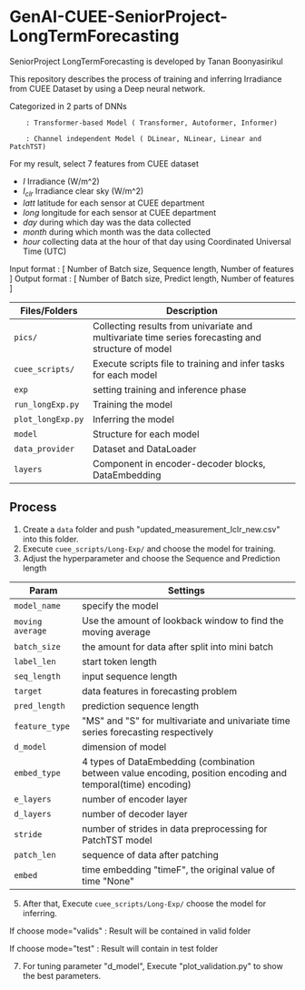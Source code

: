 # GenAI-CUEE-SeniorProject-LongTermForecasting
SeniorProject LongTermForecasting is developed by Tanan Boonyasirikul

This repository describes the process of training and inferring Irradiance from CUEE Dataset by using a Deep neural network.

Categorized in 2 parts of DNNs

        : Transformer-based Model ( Transformer, Autoformer, Informer)
                                       
        : Channel independent Model ( DLinear, NLinear, Linear and PatchTST)

For my result, select 7 features from CUEE dataset

- $I$ Irradiance (W/m^2)
- $I_{clr}$ Irradiance clear sky (W/m^2)
- $latt$ latitude for each sensor at CUEE department  
- $long$ longitude for each sensor at CUEE department  
- $day$ during which day was the data collected
- $month$ during which month was the data collected
- $hour$ collecting data at the hour of that day using Coordinated Universal Time (UTC)

Input format  : [ Number of Batch size, Sequence length, Number of features ]
Output format : [ Number of Batch size, Predict length, Number of features ]

| Files/Folders | Description |
|---------------|-------------|
|`pics/`     | Collecting results from univariate and multivariate time series forecasting and structure of model |
| `cuee_scripts/` | Execute scripts file to training and infer tasks for each model | 
|`exp` |  setting training and inference phase | 
| `run_longExp.py`| Training the model |
| `plot_longExp.py`| Inferring the model |
|`model` |  Structure for each model | 
|`data_provider` |  Dataset and DataLoader | 
|`layers` | Component in encoder-decoder blocks, DataEmbedding | 


## Process

1. Create a `data` folder  and push "updated_measurement_Iclr_new.csv" into this folder.
2. Execute `cuee_scripts/Long-Exp/` and choose the model for training.
3. Adjust the hyperparameter and choose the Sequence and Prediction length
   
| Param         | Settings|
|---------------|---------|
| `model_name` | specify the model | 
|`moving average` | Use the amount of lookback window to find the moving average |
| `batch_size` | the amount for data after split into mini batch | 
| `label_len`     | start token length  | 
| `seq_length`  | input sequence length  |
| `target` | data features in forecasting problem | 
| `pred_length` | prediction sequence length | 
|`feature_type` |  "MS" and "S" for multivariate and univariate time series forecasting respectively|
| `d_model` | dimension of model |
| `embed_type` | 4 types of DataEmbedding (combination between value encoding, position encoding and temporal(time) encoding) |
| `e_layers` | number of encoder layer |
| `d_layers` | number of decoder layer |
| `stride` | number of strides in data preprocessing for PatchTST model  | 
| `patch_len` | sequence of data after patching |
| `embed` | time embedding "timeF", the original value of time "None" |
   
5. After that, Execute `cuee_scripts/Long-Exp/` choose the model for inferring.

  If choose mode="valids" : Result will be contained in valid folder

  If choose mode="test"   : Result will contain in test folder 

7. For tuning parameter "d_model", Execute "plot_validation.py" to show the best parameters.
